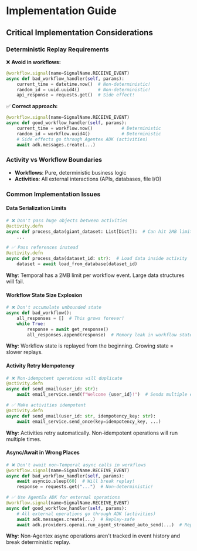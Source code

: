 # Implementation Guide

## Critical Implementation Considerations

### Deterministic Replay Requirements

❌ **Avoid in workflows:**
```python
@workflow.signal(name=SignalName.RECEIVE_EVENT)
async def bad_workflow_handler(self, params):
    current_time = datetime.now()  # Non-deterministic!
    random_id = uuid.uuid4()       # Non-deterministic!
    api_response = requests.get()  # Side effect!
```

✅ **Correct approach:**
```python
@workflow.signal(name=SignalName.RECEIVE_EVENT)
async def good_workflow_handler(self, params):
    current_time = workflow.now()           # Deterministic
    random_id = workflow.uuid4()            # Deterministic
    # Side effects go through Agentex ADK (activities)
    await adk.messages.create(...)
```

### Activity vs Workflow Boundaries

- **Workflows**: Pure, deterministic business logic
- **Activities**: All external interactions (APIs, databases, file I/O)

### Common Implementation Issues

#### Data Serialization Limits
```python
# ❌ Don't pass huge objects between activities
@activity.defn
async def process_data(giant_dataset: List[Dict]):  # Can hit 2MB limit
    ...

# ✅ Pass references instead
@activity.defn
async def process_data(dataset_id: str):  # Load data inside activity
    dataset = await load_from_database(dataset_id)
```

**Why**: Temporal has a 2MB limit per workflow event. Large data structures will fail.

#### Workflow State Size Explosion
```python
# ❌ Don't accumulate unbounded state
async def bad_workflow():
    all_responses = []  # This grows forever!
    while True:
        response = await get_response()
        all_responses.append(response)  # Memory leak in workflow state
```

**Why**: Workflow state is replayed from the beginning. Growing state = slower replays.

#### Activity Retry Idempotency
```python
# ❌ Non-idempotent operations will duplicate
@activity.defn
async def send_email(user_id: str):
    await email_service.send(f"Welcome {user_id}!")  # Sends multiple emails on retry

# ✅ Make activities idempotent
@activity.defn
async def send_email(user_id: str, idempotency_key: str):
    await email_service.send_once(key=idempotency_key, ...)
```

**Why**: Activities retry automatically. Non-idempotent operations will run multiple times.

#### Async/Await in Wrong Places
```python
# ❌ Don't await non-Temporal async calls in workflows
@workflow.signal(name=SignalName.RECEIVE_EVENT)
async def bad_workflow_handler(self, params):
    await asyncio.sleep(60)  # Will break replay!
    response = requests.get("...")  # Non-deterministic!

# ✅ Use AgentEx ADK for external operations
@workflow.signal(name=SignalName.RECEIVE_EVENT)
async def good_workflow_handler(self, params):
    # All external operations go through ADK (activities)
    await adk.messages.create(...)  # Replay-safe
    await adk.providers.openai.run_agent_streamed_auto_send(...)  # Replay-safe
```

**Why**: Non-Agentex async operations aren't tracked in event history and break deterministic replay.
